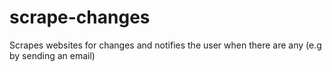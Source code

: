 # scrape-changes
Scrapes websites for changes and notifies the user when there are any (e.g by sending an email)
